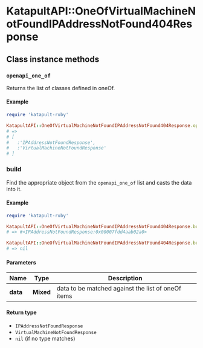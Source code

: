 # KatapultAPI::OneOfVirtualMachineNotFoundIPAddressNotFound404Response

## Class instance methods

### `openapi_one_of`

Returns the list of classes defined in oneOf.

#### Example

```ruby
require 'katapult-ruby'

KatapultAPI::OneOfVirtualMachineNotFoundIPAddressNotFound404Response.openapi_one_of
# =>
# [
#   :'IPAddressNotFoundResponse',
#   :'VirtualMachineNotFoundResponse'
# ]
```

### build

Find the appropriate object from the `openapi_one_of` list and casts the data into it.

#### Example

```ruby
require 'katapult-ruby'

KatapultAPI::OneOfVirtualMachineNotFoundIPAddressNotFound404Response.build(data)
# => #<IPAddressNotFoundResponse:0x00007fdd4aab02a0>

KatapultAPI::OneOfVirtualMachineNotFoundIPAddressNotFound404Response.build(data_that_doesnt_match)
# => nil
```

#### Parameters

| Name | Type | Description |
| ---- | ---- | ----------- |
| **data** | **Mixed** | data to be matched against the list of oneOf items |

#### Return type

- `IPAddressNotFoundResponse`
- `VirtualMachineNotFoundResponse`
- `nil` (if no type matches)

